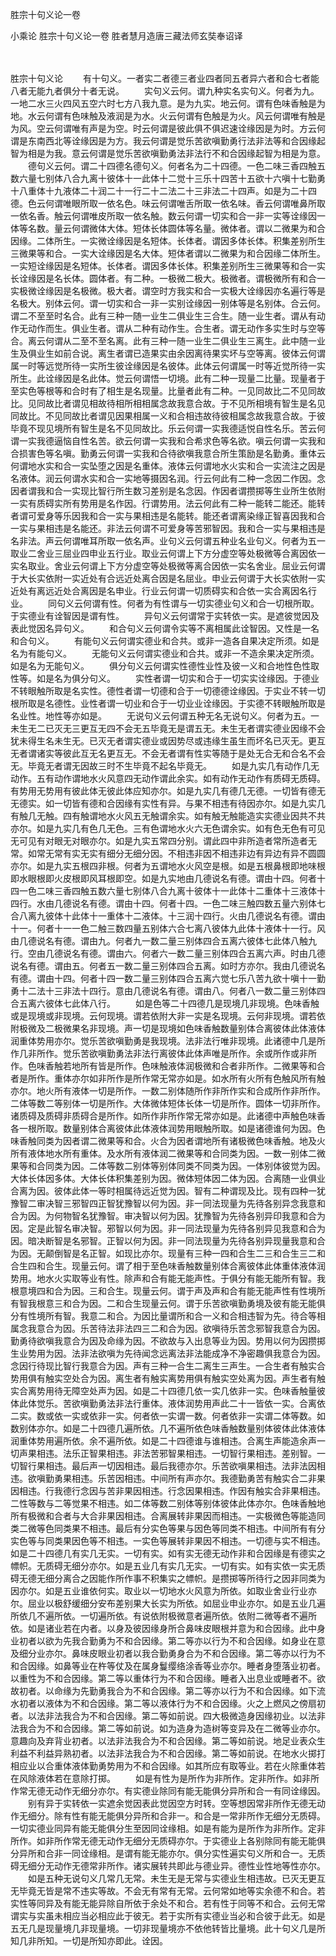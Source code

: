 胜宗十句义论一卷


小乘论
胜宗十句义论一卷
胜者慧月造唐三藏法师玄奘奉诏译


　　

胜宗十句义论
　　有十句义。一者实二者德三者业四者同五者异六者和合七者能八者无能九者俱分十者无说。
　　实句义云何。谓九种实名实句义。何者为九。一地二水三火四风五空六时七方八我九意。是为九实。地云何。谓有色味香触是为地。水云何谓有色味触及液润是为水。火云何谓有色触是为火。风云何谓唯有触是为风。空云何谓唯有声是为空。时云何谓是彼此俱不俱迟速诠缘因是为时。方云何谓是东南西北等诠缘因是为方。我云何谓是觉乐苦欲嗔勤勇行法非法等和合因缘起智为相是为我。意云何谓是觉乐苦欲嗔勤勇法非法行不和合因缘起智为相是为意。
　　德句义云何。谓二十四德名德句义。何者名为二十四德。一色二味三香四触五数六量七别体八合九离十彼体十一此体十二觉十三乐十四苦十五欲十六嗔十七勤勇十八重体十九液体二十润二十一行二十二法二十三非法二十四声。如是为二十四德。色云何谓唯眼所取一依名色。味云何谓唯舌所取一依名味。香云何谓唯鼻所取一依名香。触云何谓唯皮所取一依名触。数云何谓一切实和合一非一实等诠缘因一体等名数。量云何谓微体大体。短体长体圆体等名量。微体者。谓以二微果为和合因缘。二体所生。一实微诠缘因是名短体。长体者。谓因多体长体。积集差别所生三微果等和合。一实大诠缘因是名大体。短体者谓以二微果为和合因缘二体所生。一实短诠缘因是名短体。长体者。谓因多体长体。积集差别所生三微果等和合一实长诠缘因是名长体。圆体者。有二种。一极微二极大。极微者。谓极微所有和合一实极微诠缘因是名极微。极大者。谓空时方我实和合一实极大诠缘因亦名遍行等是名极大。别体云何。谓一切实和合一非一实别诠缘因一别体等是名别体。合云何。谓二不至至时名合。此有三种一随一业生二俱业生三合生。随一业生者。谓从有动作无动作而生。俱业生者。谓从二种有动作生。合生者。谓无动作多实生时与空等合。离云何谓从二至不至名离。此有三种一随一业生二俱业生三离生。此中随一业生及俱业生如前合说。离生者谓已造果实由余因离待果实坏与空等离。彼体云何谓属一时等远觉所待一实所生彼诠缘因是名彼体。此体云何谓属一时等近觉所待一实所生。此诠缘因是名此体。觉云何谓悟一切境。此有二种一现量二比量。现量者于至实色等根等和合时有了相生是名现量。比量者此有二种。一见同故比二不见同故比。见同故比者谓见相故待相所相相属念故我意合故。于不见所相境有智生是名见同故比。不见同故比者谓见因果相属一义和合相违故待彼相属念故我意合故。于彼毕竟不现见境所有智生是名不见同故比。乐云何谓一实我德适悦自性名乐。苦云何谓一实我德逼恼自性名苦。欲云何谓一实我和合希求色等名欲。嗔云何谓一实我和合损害色等名嗔。勤勇云何谓一实我和合待欲嗔我意合所生策励是名勤勇。重体云何谓地水实和合一实坠堕之因是名重体。液体云何谓地水火实和合一实流注之因是名液体。润云何谓水实和合一实地等摄因名润。行云何此有二种一念因二作因。念因者谓我和合一实现比智行所生数习差别是名念因。作因者谓攒掷等生业所生依附一实有质碍实所有势用是名作因。行谓势用。法云何此有二种一能转二能还。能转者谓可爱身等乐因我和合一实与果相违是名能转。能还者谓离染缘正智喜因我和合一实与果相违是名能还。非法云何谓不可爱身等苦邪智因。我和合一实与果相违是名非法。声云何谓唯耳所取一依名声。业句义云何谓五种业名业句义。何者为五一取业二舍业三屈业四申业五行业。取业云何谓上下方分虚空等处极微等合离因依一实名取业。舍业云何谓上下方分虚空等处极微等离合因依一实名舍业。屈业云何谓于大长实依附一实近处有合远近处离合因是名屈业。申业云何谓于大长实依附一实近处有离远近处合离因是名申业。行业云何谓一切质碍实和合依一实合离因名行业。
　　同句义云何谓有性。何者为有性谓与一切实德业句义和合一切根所取。于实德业有诠智因是谓有性。
　　异句义云何谓常于实转依一实。是遮彼觉因及表此觉因名异句义。
　　和合句义云何谓令实等不离相属此诠智因。又性是一名和合句义。
　　有能句义云何谓实德业和合共。或非一造各自果决定所须。如是名为有能句义。
　　无能句义云何谓实德业和合共。或非一不造余果决定所须。如是名为无能句义。
　　俱分句义云何谓实性德性业性及彼一义和合地性色性取性等。如是名为俱分句义。
　　实性者谓一切实和合于一切实实诠缘因。于德业不转眼触所取是名实性。德性者谓一切德和合于一切德德诠缘因。于实业不转一切根所取是名德性。业性者谓一切业和合于一切业业诠缘因。于实德不转眼触所取是名业性。地性等亦如是。
　　无说句义云何谓五种无名无说句义。何者为五。一未生无二已灭无三更互无四不会无五毕竟无是谓五无。未生无者谓实德业因缘不会犹未得生名未生无。已灭无者谓实德业或因势尽或违缘生虽生而坏名已灭无。更互无者谓诸实等彼此互无名更互无。不会无者谓有性实等随于是处无合无和合名不会无。毕竟无者谓无因故三时不生毕竟不起名毕竟无。
　　如是九实几有动作几无动作。五有动作谓地水火风意四无动作谓此余实。如有动作无动作有质碍无质碍。有势用无势用有彼此体无彼此体应知亦尔。如是九实几有德几无德。一切皆有德无无德实。如一切皆有德和合因缘有实性有异。与果不相违有待因亦尔。如是九实几有触几无触。四有触谓地水火风五无触谓余实。如有触无触能造实实德业因共不共亦尔。如是九实几有色几无色。三有色谓地水火六无色谓余实。如有色无色有可见无可见有对眼无对眼亦尔。如是九实五常四分别。谓此四中非所造者常所造者无常。如常无常有实无实有细分无细分因。不相违非因不相违非边有异边有异不圆圆亦尔。如是九实五根四非根。何者为五谓地水火风空是根。如是五根鼻根即地味根即水眼根即火皮根即风耳根即空。如是九实地由几德说名有德。谓由十四。何者十四一色二味三香四触五数六量七别体八合九离十彼体十一此体十二重体十三液体十四行。水由几德说名有德。谓由十四。何者十四。一色二味三触四数五量六别体七合八离九彼体十此体十一重体十二液体。十三润十四行。火由几德说名有德。谓由十一。何者十一一色二触三数四量五别体六合七离八彼体九此体十液体十一行。风由几德说名有德。谓由九。何者九一数二量三别体四合五离六彼体七此体八触九行。空由几德说名有德。谓由六。何者六一数二量三别体四合五离六声。时由几德说名有德。谓由五。何者五一数二量三别体四合五离。如时方亦尔。我由几德说名有德。谓由十四。何者十四一数二量三别体四合五离六觉七乐八苦九欲十嗔十一勤勇十二法十三非法十四行。意由几德说名有德。谓由八。何者八一数二量三别体四合五离六彼体七此体八行。
　　如是色等二十四德几是现境几非现境。色味香触或是现境或非现境。云何现境。谓若依附大非一实是名现境。云何非现境。谓若依附极微及二极微果名非现境。声一切是现境如色味香触数量别体合离彼体此体液体润重体势用亦尔。觉乐苦欲嗔勤勇是我现境。法非法行唯非现境。此诸德中几是所作几非所作。觉乐苦欲嗔勤勇法非法行离彼体此体声唯是所作。余或所作或非所作。色味香触若地所有皆是所作。色味触液体润极微和合者非所作。二微果等和合者是所作。重体亦尔如非所作是所作常无常亦如是。如水所有火所有色触风所有触亦尔。地火所有液体一切是所作。一数二别体随所作非所作实和合成所作非所作。二体等数二等别体一切是所作。大体微体短体长体一切是所作。圆体一切非所作。诸质碍及质碍非质碍合是所作。如所作非所作常无常亦如是。此诸德中声触色味香各一根所取。数量别体合离彼体此体液体润势用眼触所取。如是诸德谁何为因。色味香触同类为因者谓二微果等和合。火合为因者谓地所有诸极微色味香触。地及火所有液体地水所有重体。及水所有液体润二微果等和合同类为因。一数一别体二微果等和合同类为因。二体等数二别体等别体同类不同类为因。一体别体彼觉为因。大体长体因多体。大体长体积集差别为因。微体短体因二体为因。合离随一业俱业合离为因。彼体此体一等时相属待远近觉为因。智有二种谓现及比。现有四种一犹豫智二审决智三邪智四正智犹豫智以何为因。非一同法现量为先待各别异念我意和合为因。为何物智名犹豫智。审决智以何为因。犹豫智为先待各别异印我意和合为因。定是此智名审决智。邪智以何为因。非一同法现量为先待各别异见我意和合为因。暗决断智是名邪智。正智以何为因。非一同法现量为先待各别异现量我意和合为因。无颠倒智是名正智。如现比亦尔。现量有三种一四和合生二三和合生三二和合生四和合生。现量云何。谓了相于至色味香触数量别体合离彼体此体重体液体润势用。地水火实取等业有性。除声和合有能无能声性。于俱分有能无能所有智。我根意境四和合为因。三和合生。现量云何。谓于声及声和合有能无能声性有性境所有智我根意三和合为因。二和合生现量云何。谓于乐苦欲嗔勤勇境及彼有能无能俱分有性境所有智。我意二和合。为因比量谓所和合一义和合相违智为先。待合等相属念我意合为因。乐苦待法非法四三二和合为因。欲嗔待乐苦念邪智我意合为因。勤勇待欲嗔我意合为因及命缘为因。不欲故与入出息等业为因。势用以何为因攒掷生业势用为因。法非法欲嗔为先待闻念远离法非法能成净不净密趣俱我意合为因。念因行待现比智行我意合为因。声有三种一合生二离生三声生。一合生者有触实合势用俱有触实空处合为因。离生者有触实离势用俱有触实空处离为因。声生者有触实合离势用待无障空处声为因。如是二十四德几依一实几依非一实。色味香触量彼体此体觉乐。苦欲嗔勤勇法非法行重体。液体润势用声此二十一皆依一实。合离依二实。数或依一实或依非一实。何者依一实谓一数。何者依非一实谓二体等数。如数别体亦尔。如是二十四德几遍所依。几不遍所依色味香触数量别体彼体此体液体润重体势用遍所依。余不遍所依。如是二十四德谁与谁相违。合离生声能造余声一切声果相违。法乐正智果相违。非法苦邪智果相违。一切智行果相违。差别智。一切智行果相违。最后声一切因相违。最后我德亦尔。乐苦欲嗔果相违。法非法因相违。欲嗔勤勇果相违。乐苦因相违。中间所有声亦尔。我德勤勇苦有触实合二非果因相违。行我德行念因与苦非果因相违。行念因果相违。作因有触实合非果相违。二性等数与二等觉果不相违。如二体等数二别体等别体彼体此体亦尔。色味香触地所有极微和合者与大合非果因相违。合离展转非果因而相违。一实极微色等能造同类二微等色同类果不相违。最后有分实色等果与因色等同类不相违。中间所有有分实色等与同类果因色等不相违。一实色等展转非果因不相违。一切德与实不相违。如是二十四德几有实几无实。一切有实。如有实无德无动作非和合因缘是有德实之幖帜。无质碍无细分亦尔。如是五业几有实几无实。一切有实。如有实依一实无质碍无德无细分离合之因能作所作事不积集实之幖帜。是攒掷等所待行之因非同类为因亦尔。如是五业谁依何实。取业以一切地水火风意为所依。如取业舍业行业亦尔。屈业以极舒缓细分安布差别果大长实为所依。如屈业申业亦尔。如是五业几遍所依几不遍所依。一切遍所依。有说依附极微意者遍所依。依附二微等者不遍所依。如是诸业若在内者。以身及彼因缘身所合鼻味皮眼根并意为和合因缘。此中身业初者以欲为先我合勤勇为不和合因缘。第二等亦以行为不和合因缘。如身业在意及细分业亦尔。鼻味皮眼业初者以我合勤勇身合为不和合因缘。第二等亦以行为不和合因缘。如鼻等业在杵等仗及在属身鬘缨络涂香等业亦尔。睡者身堕落业初者。以重性为不和合因缘。第二等以重体行为不和合因缘。睡者入出息业或睡者不。欲故初者。以命缘为先勤勇我合为不和合因缘。第二等亦以行为不和合因缘。如下流水初者以液体为不和合因缘。第二等以液体行为不和合因缘。火之上燃风之傍扇初者。以法非法我合为不和合因缘。第二等如前说。四大极微造身因缘初业。以法非法我合为不和合因缘。第二等如前说。如为造身为造树等变异及在二微等业亦尔。意趣向及弃背业初者。以法非法我合为不和合因缘。第二等如前说。地足业表众生利益不利益异熟初者。以法非法我合为不和合因缘。第二等如前说。在地水火掷打相应业以合重体液体勤勇势用为不和合因缘。如其所应有取等业。若在火除重体若在风除液体若在意除打掷。
　　如是有性为是所作为非所作。定非所作。如非所作常无德无动作无细分亦尔。有实德业除同有能无能俱分异所和合一有同诠缘因。
　　别有异于实转依一实遮余觉因表此觉因空方时转。空等想因常非所作无德无动作无细分。除有性有能无能俱分异所和合非一。和合是一常非所作无细分无质碍。一切实德业同异有能无能俱分生至因同诠缘相。如是有能为是所作为非所作。定非所作。如非所作常无德无动作无细分无质碍亦尔。于实德业上各别除同有能无能俱分异所和合非一同诠缘相。是谓有能无能亦尔。俱分实性遍实句义所和合一。无质碍无细分无动作无德常非所作。诸实展转共即此与德业异。德性业性地等性亦尔。
　　如是五种无说句义几常几无常。未生无是无常与实德业生相违故。已灭无更互无毕竟无皆是常不违实等故。不会无有常有无常。云何常如地等实余德不和合。若实性等同异及有能无能异除自所依于余处不和合。若有性于同等不和合。云何无常谓实与实虽未相应当必相应此于彼无。若于实所有实德业当必和合彼于此无。如是五无几是现量境几非现量境。一切非现量境亦不依他转皆比量境。此十句义几是所知几非所知。一切是所知亦即此。诠因。

 
